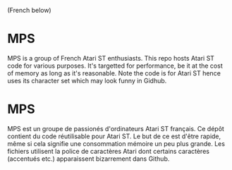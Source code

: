 (French below)

# MPS
MPS is a group of French Atari ST enthusiasts.
This repo hosts Atari ST code for various purposes. It's targetted for performance, be it at the cost of memory as long as it's reasonable.
Note the code is for Atari ST hence uses its character set which may look funny in Gidhub.


# MPS
MPS est un groupe de passionés d'ordinateurs Atari ST français.
Ce dépôt contient du code réutilisable pour Atari ST. Le but de ce est d'être rapide, même si cela signifie une consommation mémoire un peu plus grande.
Les fichiers utilisent la police de caractères Atari dont certains caractères (accentués etc.) apparaissent bizarrement dans Github.
